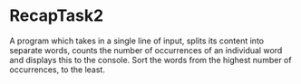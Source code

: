 # RecapTask2
A program which takes in a single line of input, splits its content into separate words, counts the number of occurrences of an individual word 
and displays this to the console. Sort the words from the highest number of occurrences, to the least.
